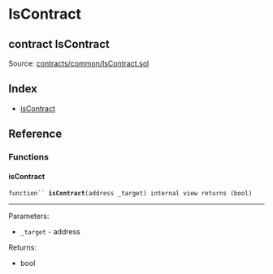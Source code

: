 # IsContract

## contract IsContract

Source: [contracts/common/IsContract.sol](https://github.com/aragon/aragonOS/blob/v4.4.0/contracts/common/IsContract.sol)

## Index

* [isContract](iscontract.md#iscontract)

## Reference

### Functions

#### **isContract** <a href="#iscontract" id="iscontract"></a>

`function`` `**`isContract`**`(address _target) internal view returns (bool)`

***

Parameters:

* `_target` - address

Returns:

* bool
